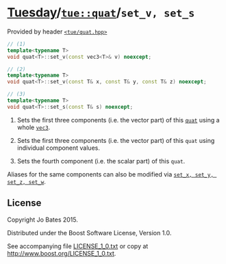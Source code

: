 [Tuesday](../../../README.md)/[`tue::quat`](../../headers/quat.md)/`set_v, set_s`
=================================================================================
Provided by header [`<tue/quat.hpp>`](../../headers/quat.md)

```c++
// (1)
template<typename T>
void quat<T>::set_v(const vec3<T>& v) noexcept;

// (2)
template<typename T>
void quat<T>::set_v(const T& x, const T& y, const T& z) noexcept;

// (3)
template<typename T>
void quat<T>::set_s(const T& s) noexcept;
```

1. Sets the first three components (i.e. the vector part) of this
   [`quat`](../../headers/quat.md) using a whole [`vec3`](../../headers/vec.md).

2. Sets the first three components (i.e. the vector part) of this `quat` using
   individual component values.

3. Sets the fourth component (i.e. the scalar part) of this `quat`.

Aliases for the same components can also be modified via
[`set_x, set_y, set_z, set_w`](set_xyzw.md).

License
-------
Copyright Jo Bates 2015.

Distributed under the Boost Software License, Version 1.0.

See accompanying file [LICENSE_1_0.txt](../../../LICENSE_1_0.txt) or copy at
http://www.boost.org/LICENSE_1_0.txt.
